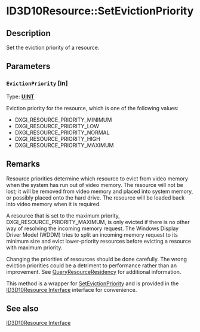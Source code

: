 # ID3D10Resource::SetEvictionPriority

## Description

Set the eviction priority of a resource.

## Parameters

### `EvictionPriority` [in]

Type: **[UINT](https://learn.microsoft.com/windows/desktop/WinProg/windows-data-types)**

Eviction priority for the resource, which is one of the following values:

* DXGI_RESOURCE_PRIORITY_MINIMUM
* DXGI_RESOURCE_PRIORITY_LOW
* DXGI_RESOURCE_PRIORITY_NORMAL
* DXGI_RESOURCE_PRIORITY_HIGH
* DXGI_RESOURCE_PRIORITY_MAXIMUM

## Remarks

Resource priorities determine which resource to evict from video memory when the system has run out of video memory. The resource will not be lost; it will be removed from video memory and placed into system memory, or possibly placed onto the hard drive. The resource will be loaded back into video memory when it is required.

A resource that is set to the maximum priority, DXGI_RESOURCE_PRIORITY_MAXIMUM, is only evicted if there is no other way of resolving the incoming memory request. The Windows Display Driver Model (WDDM) tries to split an incoming memory request to its minimum size and evict lower-priority resources before evicting a resource with maximum priority.

Changing the priorities of resources should be done carefully. The wrong eviction priorities could be a detriment to performance rather than an improvement. See [QueryResourceResidency](https://learn.microsoft.com/windows/desktop/api/dxgi/nf-dxgi-idxgidevice-queryresourceresidency) for additional information.

This method is a wrapper for [SetEvictionPriority](https://learn.microsoft.com/windows/desktop/api/dxgi/nf-dxgi-idxgiresource-setevictionpriority) and is provided in the [ID3D10Resource Interface](https://learn.microsoft.com/windows/desktop/api/d3d10/nn-d3d10-id3d10resource) interface for convenience.

## See also

[ID3D10Resource Interface](https://learn.microsoft.com/windows/desktop/api/d3d10/nn-d3d10-id3d10resource)